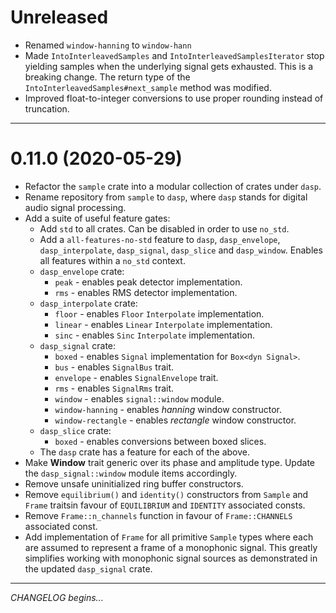 # Unreleased

- Renamed `window-hanning` to `window-hann`
- Made `IntoInterleavedSamples` and `IntoInterleavedSamplesIterator` stop
  yielding samples when the underlying signal gets exhausted. This is a breaking
  change. The return type of the `IntoInterleavedSamples#next_sample` method was
  modified.
- Improved float-to-integer conversions to use proper rounding instead of truncation.

---

# 0.11.0 (2020-05-29)

- Refactor the `sample` crate into a modular collection of crates under `dasp`.
- Rename repository from `sample` to `dasp`, where `dasp` stands for digital
  audio signal processing.
- Add a suite of useful feature gates:
    - Add `std` to all crates. Can be disabled in order to use `no_std`.
    - Add a `all-features-no-std` feature to `dasp`, `dasp_envelope`,
      `dasp_interpolate`, `dasp_signal`, `dasp_slice` and `dasp_window`. Enables
      all features within a `no_std` context.
    - `dasp_envelope` crate:
        - `peak` - enables peak detector implementation.
        - `rms` - enables RMS detector implementation.
    - `dasp_interpolate` crate:
        - `floor` - enables `Floor` `Interpolate` implementation.
        - `linear` - enables `Linear` `Interpolate` implementation.
        - `sinc` - enables `Sinc` `Interpolate` implementation.
    - `dasp_signal` crate:
        - `boxed` - enables `Signal` implementation for `Box<dyn Signal>`.
        - `bus` - enables `SignalBus` trait.
        - `envelope` - enables `SignalEnvelope` trait.
        - `rms` - enables `SignalRms` trait.
        - `window` - enables `signal::window` module.
        - `window-hanning` - enables *hanning* window constructor.
        - `window-rectangle` - enables *rectangle* window constructor.
    - `dasp_slice` crate:
        - `boxed` - enables conversions between boxed slices.
    - The `dasp` crate has a feature for each of the above.
- Make **Window** trait generic over its phase and amplitude type. Update the
  `dasp_signal::window` module items accordingly.
- Remove unsafe uninitialized ring buffer constructors.
- Remove `equilibrium()` and `identity()` constructors from `Sample` and `Frame`
  traitsin favour of `EQUILIBRIUM` and `IDENTITY` associated consts.
- Remove `Frame::n_channels` function in favour of `Frame::CHANNELS` associated
  const.
- Add implementation of `Frame` for all primitive `Sample` types where each are
  assumed to represent a frame of a monophonic signal. This greatly simplifies
  working with monophonic signal sources as demonstrated in the updated
  `dasp_signal` crate.

---

*CHANGELOG begins...*
